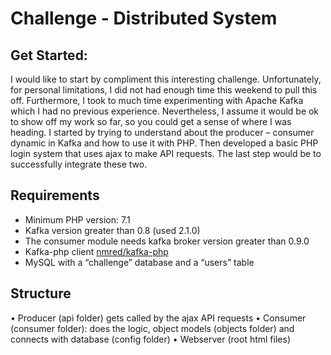 # Challenge - Distributed System

## Get Started:

I would like to start by compliment this interesting challenge. Unfortunately, for personal limitations, I did not had enough time this weekend to pull this off. Furthermore, I took to much time experimenting with Apache Kafka which I had no previous experience.
Nevertheless, I assume it would be ok to show off my work so far, so you could get a sense of where I was heading.
I started by trying to understand about the producer – consumer dynamic in Kafka and how to use it with PHP. Then developed a basic PHP login system that uses ajax to make API requests. The last step would be to successfully integrate these two.

## Requirements
- Minimum PHP version: 7.1
- Kafka version greater than 0.8 (used 2.1.0)
- The consumer module needs kafka broker version greater than 0.9.0
- Kafka-php client [nmred/kafka-php]( https://github.com/weiboad/kafka-php)
- MySQL with a “challenge” database and a “users” table

## Structure
•	Producer (api folder) gets called by the ajax API requests
•	Consumer (consumer folder): does the logic, object models (objects folder) and connects with database (config folder)
•	Webserver (root html files)
